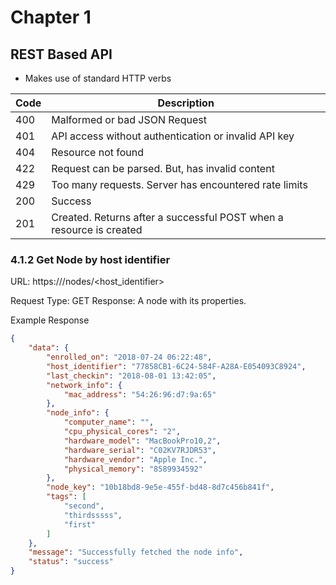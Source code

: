 # Chapter 1

## REST Based API

* Makes use of standard HTTP verbs

| Code | Description |
|------------|--------------|
|400 |Malformed or bad JSON Request|
|401 |API access without authentication or invalid API key|
|404 |Resource not found|
|422 |Request can be parsed. But, has invalid content|
|429 |Too many requests. Server has encountered rate limits|
|200 |Success|
|201 |Created. Returns after a successful POST when a resource is created|

### 4.1.2 Get Node by host identifier

URL: https://<Base URL>/nodes/<host_identifier>
 
Request Type: GET
Response: A node with its properties.  
 
Example Response
``` json
{
	"data": {
		"enrolled_on": "2018-07-24 06:22:48",
		"host_identifier": "77858CB1-6C24-584F-A28A-E054093C8924",
		"last_checkin": "2018-08-01 13:42:05",
		"network_info": {
			"mac_address": "54:26:96:d7:9a:65"
		},
		"node_info": {
			"computer_name": "",
			"cpu_physical_cores": "2",
			"hardware_model": "MacBookPro10,2",
			"hardware_serial": "C02KV7RJDR53",
			"hardware_vendor": "Apple Inc.",
			"physical_memory": "8589934592"
		},
		"node_key": "10b18bd8-9e5e-455f-bd48-8d7c456b841f",
		"tags": [
			"second",
			"thirdsssss",
			"first"
		]
	},
	"message": "Successfully fetched the node info",
	"status": "success"
} 


